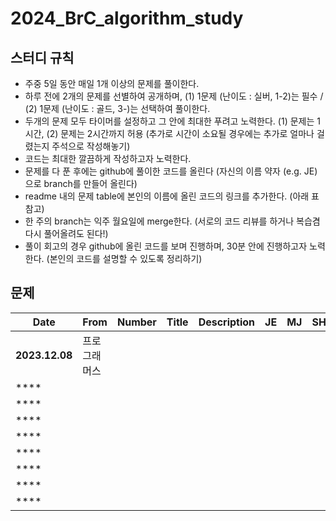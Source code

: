 # 2024_BrC_algorithm_study
## 스터디 규칙
- 주중 5일 동안 매일 1개 이상의 문제를 풀이한다.
- 하루 전에 2개의 문제를 선별하여 공개하며, (1) 1문제 (난이도 : 실버, 1-2)는 필수 / (2) 1문제 (난이도 : 골드, 3-)는 선택하여 풀이한다.  
- 두개의 문제 모두 타이머를 설정하고 그 안에 최대한 푸려고 노력한다. (1) 문제는 1시간, (2) 문제는 2시간까지 허용 (추가로 시간이 소요될 경우에는 추가로 얼마나 걸렸는지 주석으로 작성해놓기)
- 코드는 최대한 깔끔하게 작성하고자 노력한다.
- 문제를 다 푼 후에는 github에 풀이한 코드를 올린다 (자신의 이름 약자 (e.g. JE) 으로 branch를 만들어 올린다)
- readme 내의 문제 table에 본인의 이름에 올린 코드의 링크를 추가한다. (아래 표 참고)
- 한 주의 branch는 익주 월요일에 merge한다. (서로의 코드 리뷰를 하거나 복습겸 다시 풀어올려도 된다!)
- 풀이 회고의 경우 github에 올린 코드를 보며 진행하며, 30분 안에 진행하고자 노력한다. (본인의 코드를 설명할 수 있도록 정리하기) 


## 문제 
| **Date**       | **From** | Number | Title | Description | JE | MJ | SH |
|----------------|----------|-------------|-----------|-----------------|--------|--------|--------|
| **2023.12.08** | 프로그래머스   |             |           |                 |        |        |        |
| ****           |          |             |           |                 |        |        |        |
| ****           |          |             |           |                 |        |        |        |
| ****           |          |             |           |                 |        |        |        |
| ****           |          |             |           |                 |        |        |        |
| ****           |          |             |           |                 |        |        |        |
| ****           |          |             |           |                 |        |        |        |
| ****           |          |             |           |                 |        |        |        |
| ****           |          |             |           |                 |        |        |        |

